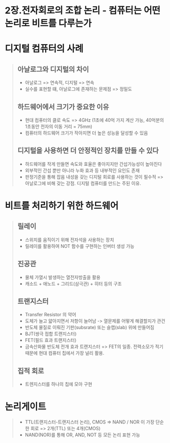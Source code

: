 2장.전자회로의 조합 논리 - 컴퓨터는 어떤 논리로 비트를 다루는가
=======================================
# 디지털 컴퓨터의 사례
> ## 아날로그와 디지털의 차이
> - 아날로그 => 연속적, 디지털 => 연속
> - 실수를 표현할 떄, 아날로그에 존재하는 문제점 => 정밀도
> ## 하드웨어에서 크기가 중요한 이유
> - 현대 컴퓨터의 클로 속도 => 4GHz (1초에 40억 가지 계산 가능, 40억분의 1초동안 전자의 이동 거리 = 75mm)
> - 컴퓨터의 하드웨어 크기가 작아지면 더 높은 성능을 달성할 수 있음
> ## 디지털을 사용하면 더 안정적인 장치를 만들 수 있다
> - 하드웨어를 작게 만들면 속도와 효율은 좋아지지만 간섭가능성이 높아진다
> - 외부적인 간섭 뿐만 아니라 누화 효과 등 내부적인 요인도 존재
> - 판정기준을 통해 잡음 내성을 갖는 디지털 회로를 사용하는 것이 필수적 => 아날로그에 비해 갖는 강점. 디지털 컴퓨터를 만드는 주된 이유.
> 
# 비트를 처리하기 위한 하드웨어
> ## 릴레이
> - 스위치를 움직이기 위해 전자석을 사용하는 장치
> - 릴레이를 활용하여 NOT 함수를 구현하는 인버터 생성 가능
> ## 진공관
> - 물체 가열시 발생하는 열전자방출을 활용
> - 캐소드 + 애노드 + 그리드(삼극관) + 히터 등의 구조
> ## 트랜지스터
> - Transfer Resistor 의 약어
>  - 도체가 늘고 얇아지면서 저항이 늘어남 -> 열문제를 어떻게 해결할지가 관건
>  - 반도체 물질로 이뤄진 기판(subsrate) 또는 슬랩(slab) 위에 만들어짐
>  - BJT(쌍극 접합 트랜지스터) 
>  - FET(필드 효과 트랜지스터) 
>  - 금속산화물 반도체 전개 효과 트랜지스터 => FET의 일종. 전력소모가 적기 때문에 현대 컴퓨터 칩에서 가장 널리 활용.
>  ## 집적 회로 
>  - 트렌지스터를 하나의 칩에 모아 구현
# 논리게이트
> - TTL(트랜지스터-트랜지스터 논리), CMOS => NAND / NOR 이 가장 단순한 회로 => 2개(TTL) 또는 4개(CMOS) 
> - NAND(NOR)를 통해 OR, AND, NOT 등 모든 논리 표현 가능
